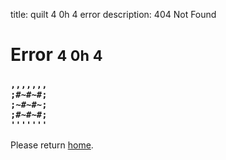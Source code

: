 title: quilt 4 0h 4 error
description: 404 Not Found

<div class="jumbotron">
    <div class="container">
        <div class="row">
            <div class="col-xs-12 text-center">
                <h1>Error <small>4 0h 4</small></h1>            
            </div>
        </div>    
        <div class="row">
            <div class="col-xs-12 text-center">
                <h3><code>,,,,,,,<br>;#~#~#;<br>;~#~#~;<br>;#~#~#;<br>'''''''</code></h3>
            </div>
        </div>
        <div class="row">
            <div class="col-xs-12 text-center">        
                <p class="lead">
                    Please return <a href="{{relativepath}}index.html">home</a>.
                </p>
            </div>
        </div>
    </div>
</div>